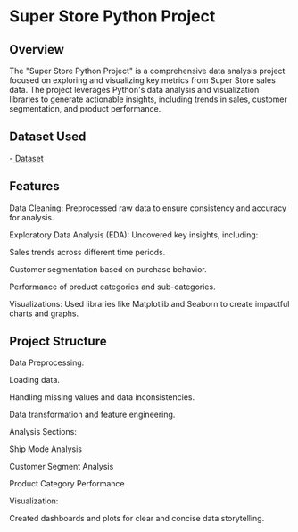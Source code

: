 # Super Store Python Project

## Overview
The "Super Store Python Project" is a comprehensive data analysis project focused on exploring and visualizing key metrics from Super Store sales data. The project leverages Python's data analysis and visualization libraries to generate actionable insights, including trends in sales, customer segmentation, and product performance.

## Dataset Used
-<a href="https://github.com/shivanipati/Super-Store-Python-Project/blob/main/Super_Store_Python%20Project.ipynb"> Dataset</a>
## Features
Data Cleaning: Preprocessed raw data to ensure consistency and accuracy for analysis.

Exploratory Data Analysis (EDA): Uncovered key insights, including:

Sales trends across different time periods.

Customer segmentation based on purchase behavior.

Performance of product categories and sub-categories.

Visualizations: Used libraries like Matplotlib and Seaborn to create impactful charts and graphs.

## Project Structure
Data Preprocessing:

Loading data.

Handling missing values and data inconsistencies.

Data transformation and feature engineering.

Analysis Sections:

Ship Mode Analysis

Customer Segment Analysis

Product Category Performance

Visualization:

Created dashboards and plots for clear and concise data storytelling.
